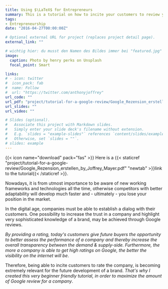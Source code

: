 ```yaml
---
title: Using $\LaTeX$ for Entrepreneurs
summary: This is a tutorial on how to incite your customers to review your business on Google.
tags:
- Entrepreneurship
date: "2016-04-27T00:00:00Z"

# Optional external URL for project (replaces project detail page).
external_link: ""

# wichtig hier: du musst den Namen des Bildes immer bei "featured.jpg" belassen, sonst wird kein Bild erscheinen!
image:
  caption: Photo by henry perks on Unsplash
  focal_point: Smart

links:
# - icon: twitter
#  icon_pack: fab
#  name: Follow
#  url: "https://twitter.com/anthonyjoffrey"
url_code: ""
url_pdf: "project/tutorial-for-a-google-review/Google_Rezension_erstellen_by_Joffrey_Mayer.pdf"
url_slides: ""
url_video: ""

# Slides (optional).
#   Associate this project with Markdown slides.
#   Simply enter your slide deck's filename without extension.
#   E.g. `slides = "example-slides"` references `content/slides/example-slides.md`.
#   Otherwise, set `slides = ""`.
# slides: example
---
```


{{< icon name="download" pack="fas" >}} Here is a {{< staticref "project/tutorial-for-a-google-review/Google_Rezension_erstellen_by_Joffrey_Mayer.pdf" "newtab" >}}link to the tutorial{{< /staticref >}}.

Nowadays, it is from utmost importance to be aware of new working frameworks and technologies all the time, otherwise competitors with better adaptability will develop much faster and - ultimately - you lose your position in the market.

In the digital age, companies must be able to establish a dialog with their customers. One possibility to increase the trust in a company and highlight very sophisticated knowledge of a brand, may be achieved through Google reviews.

*By providing a rating, today's customers give future buyers the opportunity to better assess the performance of a company and thereby increase the overall transparency between the demand & supply-side. Furthermore, the more a company is able to get high ratings on Google, the better the visibility on the internet will be*. 

Therefore, being able to incite customers to rate the company, is becoming extremely relevant for the future development of a brand. *That's why I created this very beginner friendly tutorial, in order to maximize the amount of Google review for a company*.
